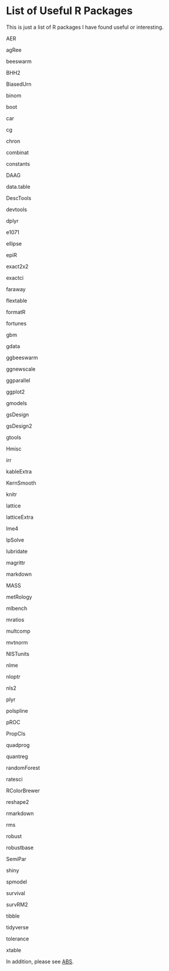 List of Useful R Packages
====================================

This is just a list of R packages I have found useful or interesting.

AER

agRee

beeswarm

BHH2

BiasedUrn

binom

boot

car

cg

chron

combinat

constants

DAAG

data.table

DescTools

devtools

dplyr

e1071

ellipse

epiR

exact2x2

exactci

faraway

flextable

formatR

fortunes

gbm

gdata

ggbeeswarm

ggnewscale

ggparallel

ggplot2

gmodels

gsDesign

gsDesign2

gtools

Hmisc

irr

kableExtra

KernSmooth

knitr

lattice

latticeExtra

lme4

lpSolve

lubridate

magrittr

markdown

MASS

metRology

mlbench

mratios

multcomp

mvtnorm

NISTunits

nlme

nloptr

nls2

plyr

polspline

pROC

PropCIs

quadprog

quantreg

randomForest

ratesci

RColorBrewer

reshape2

rmarkdown

rms

robust

robustbase

SemiPar

shiny

spmodel

survival

survRM2

tibble

tidyverse

tolerance

xtable

In addition, please see [ABS](https://abs-dev.github.io/).



